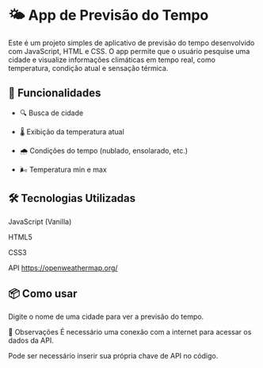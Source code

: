 # 🌤️ App de Previsão do Tempo
Este é um projeto simples de aplicativo de previsão do tempo desenvolvido com JavaScript, HTML e CSS. O app permite que o usuário pesquise uma cidade e visualize informações climáticas em tempo real, como temperatura, condição atual e sensação térmica.

## 🚀 Funcionalidades

- 🔍 Busca de cidade

- 🌡️ Exibição da temperatura atual

- 🌧️ Condições do tempo (nublado, ensolarado, etc.)

- 🌬️ Temperatura min e max

## 🛠️ Tecnologias Utilizadas
JavaScript (Vanilla)

HTML5

CSS3

API https://openweathermap.org/

## 📦 Como usar

Digite o nome de uma cidade para ver a previsão do tempo.

📌 Observações
É necessário uma conexão com a internet para acessar os dados da API.

Pode ser necessário inserir sua própria chave de API no código.
